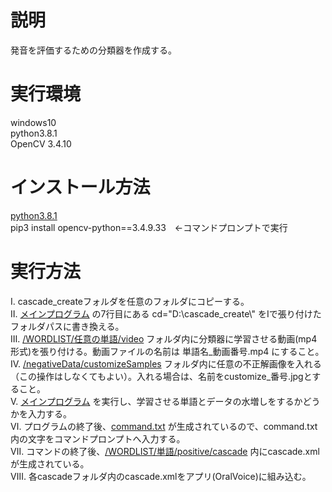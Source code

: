 # 説明
発音を評価するための分類器を作成する。<br>

# 実行環境
windows10<br>
python3.8.1<br>
OpenCV 3.4.10

# インストール方法
[python3.8.1](https://www.python.org/downloads/release/python-381/)<br>
pip3 install opencv-python==3.4.9.33　←コマンドプロンプトで実行


# 実行方法
Ⅰ. cascade_createフォルダを任意のフォルダにコピーする。<br>
Ⅱ. [メインプログラム](/data_create.py) の7行目にある cd="D:\\cascade_create\\" をⅠで張り付けたフォルダパスに書き換える。<br>
Ⅲ. [/WORDLIST/任意の単語/video](/WORDLIST/ask/video) フォルダ内に分類器に学習させる動画(mp4形式)を張り付ける。動画ファイルの名前は 単語名_動画番号.mp4 にすること。<br>
Ⅳ. [/negativeData/customizeSamples](/negativeData/customizeSamples) フォルダ内に任意の不正解画像を入れる（この操作はしなくてもよい）。入れる場合は、名前をcustomize_番号.jpgとすること。<br>
Ⅴ. [メインプログラム](/data_create.py) を実行し、学習させる単語とデータの水増しをするかどうかを入力する。<br>
Ⅵ. プログラムの終了後、[command.txt](/WORDLIST/ask/command.txt) が生成されているので、command.txt内の文字をコマンドプロンプトへ入力する。<br>
Ⅶ. コマンドの終了後、[/WORDLIST/単語/positive/cascade](/WORDLIST/ask/positive/cascade0) 内にcascade.xml が生成されている。<br>
Ⅷ. 各cascadeフォルダ内のcascade.xmlをアプリ(OralVoice)に組み込む。<br>


